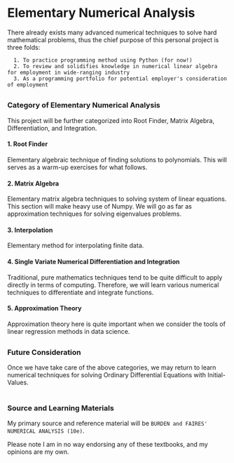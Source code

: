 # Elementary Numerical Analysis
  There already exists many advanced numerical techniques to solve hard mathematical problems, thus the chief purpose of this personal project is three folds:
    
      1. To practice programming method using Python (for now!)  
      2. To review and solidifies knowledge in numerical linear algebra for employment in wide-ranging industry
      3. As a programming portfolio for potential employer's consideration of employment
  
##  
### Category of Elementary Numerical Analysis
  This project will be further categorized into Root Finder, Matrix Algebra, Differentiation, and Integration.

#### 1. Root Finder
  Elementary algebraic technique of finding solutions to polynomials. This will serves as a warm-up exercises for what follows.

#### 2. Matrix Algebra
  Elementary matrix algebra techniques to solving system of linear equations. This section will make heavy use of Numpy. We will go as far as approximation techniques for solving eigenvalues problems.

#### 3. Interpolation
  Elementary method for interpolating finite data.

#### 4. Single Variate Numerical Differentiation and Integration
  Traditional, pure mathematics techniques tend to be quite difficult to apply directly in terms of computing. Therefore, we will learn various numerical techniques to differentiate and integrate functions.

#### 5. Approximation Theory
  Approximation theory here is quite important when we consider the tools of linear regression methods in data science.


##
### Future Consideration
  Once we have take care of the above categories, we may return to learn numerical techniques for solving Ordinary Differential Equations with Initial-Values. 


#
### Source and Learning Materials
  My primary source and reference material will be `BURDEN and FAIRES' NUMERICAL ANALYSIS (10e)`.
  
  Please note I am in no way endorsing any of these textbooks, and my opinions are my own.
